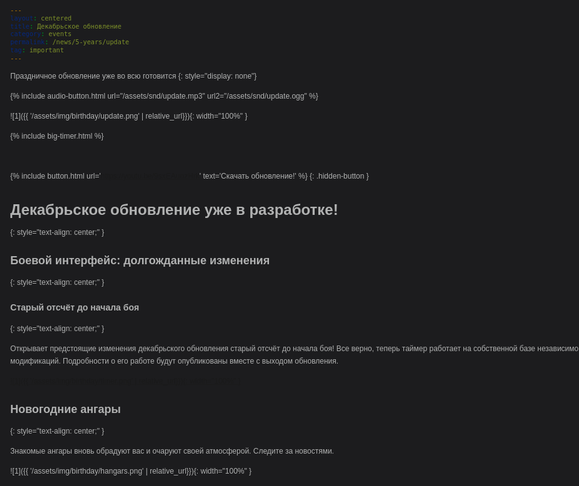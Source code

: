 ```yaml
---
layout: centered
title: Декабрьское обновление
category: events
permalink: /news/5-years/update
tag: important
---
```

Праздничное обновление уже во всю готовится
{: style="display: none"}

<p style="position: absolute; top: -167px; text-align: right; left: -61px;">
  <a onclick="window.history.go(-1); return false;" style="cursor: pointer;">← Назад</a>
</p>

{% include audio-button.html url="/assets/snd/update.mp3" url2="/assets/snd/update.ogg" %}
<!-- Для корректной работы во всех браузерах нужно закинуть файл в mp3 и ogg/vorbis.
Коммент можно убрать -->

![1]({{ '/assets/img/birthday/update.png' | relative_url}}){: width="100%" }

{% include big-timer.html %}

<br>

{% include button.html url='https://youtu.be/9sxEAuozHrk' text='Скачать обновление!' %}
{: .hidden-button }

# Декабрьское обновление уже в разработке!
{: style="text-align: center;" }

## Боевой интерфейс: долгожданные изменения
{: style="text-align: center;" }

### Старый отсчёт до начала боя
{: style="text-align: center;" }

Открывает предстоящие изменения декабрьского обновления старый отсчёт до начала боя! Все верно, теперь таймер работает на собственной базе независимо от сторонних модификаций. Подробности о его работе будут опубликованы вместе с выходом обновления.

[![1]({{ '/assets/img/birthday/timer.png' | relative_url}}){: width="100%" }](/assets/img/birthday/timer.png)

## Новогодние ангары
{: style="text-align: center;" }

Знакомые ангары вновь обрадуют вас и очаруют своей атмосферой. Следите за новостями.

![1]({{ '/assets/img/birthday/hangars.png' | relative_url}}){: width="100%" }


<style>
  body {
    color: #b1b2b2;
    font: 12px / 20px Arial, "Helvetica CY", Helvetica, sans-serif;
    background: url(/assets/img/birthday/wotc_upd_bg.png) top no-repeat, url(/assets/img/sparkles-ny.png) 50% 0 #1c1c1e;
    min-width: 1000px;
  }
  .hidden-button {
    display: none;
  }
  .content-wrapper {
    width: 955px;
    margin: 0 auto;
    position: relative;
  }
  .content {
    clear: both;
    margin: 0px auto;
    padding: 0;
    position: relative;
    width: 715px;
  }
  .b-cluster-lite {
    display: none;
  }
  .wotc-logo {
    background: url(/assets/img/wotc_logo_5years.png);
    background-size: 100% 100%;
    display: block;
    width: 366px;
    height: 214px;
    margin: auto;
  }
  #ny_timer_wrapper {
    margin-top: 55px;
  }
</style>
